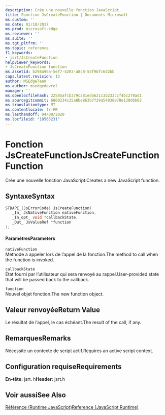 ```yaml
---
description: Crée une nouvelle fonction JavaScript.
title: Fonction JsCreateFunction | Documents Microsoft
ms.custom: ''
ms.date: 01/18/2017
ms.prod: microsoft-edge
ms.reviewer: ''
ms.suite: ''
ms.tgt_pltfrm: ''
ms.topic: reference
f1_keywords:
- jsrt/JsCreateFunction
helpviewer_keywords:
- JsCreateFunction function
ms.assetid: b298a96a-5ef7-4203-a8c8-55f9bfc6d2bb
caps.latest.revision: 13
author: MSEdgeTeam
ms.author: msedgedevrel
manager: ''
ms.openlocfilehash: 22585afcb379c281eda621c3b233ccf4bc278ad1
ms.sourcegitcommit: 6860234c25a8be863b7f29a54838e78e120dbb62
ms.translationtype: MT
ms.contentlocale: fr-FR
ms.lasthandoff: 04/09/2020
ms.locfileid: "10565231"
---
```

# <span data-ttu-id="728de-103">Fonction JsCreateFunction</span><span class="sxs-lookup"><span data-stu-id="728de-103">JsCreateFunction Function</span></span>
<span data-ttu-id="728de-104">Crée une nouvelle fonction JavaScript.</span><span class="sxs-lookup"><span data-stu-id="728de-104">Creates a new JavaScript function.</span></span>
  
## <span data-ttu-id="728de-105">Syntaxe</span><span class="sxs-lookup"><span data-stu-id="728de-105">Syntax</span></span>  
  
```cpp  
STDAPI_(JsErrorCode) JsCreateFunction(  
   _In_ JsNativeFunction nativeFunction,  
   _In_opt_ void *callbackState,  
   _Out_ JsValueRef *function  
);  
```  
  
#### <span data-ttu-id="728de-106">Paramètres</span><span class="sxs-lookup"><span data-stu-id="728de-106">Parameters</span></span>  
 `nativeFunction`  
 <span data-ttu-id="728de-107">Méthode à appeler lors de l’appel de la fonction.</span><span class="sxs-lookup"><span data-stu-id="728de-107">The method to call when the function is invoked.</span></span>  
  
 `callbackState`  
 <span data-ttu-id="728de-108">État fourni par l’utilisateur qui sera renvoyé au rappel.</span><span class="sxs-lookup"><span data-stu-id="728de-108">User-provided state that will be passed back to the callback.</span></span>  
  
 `function`  
 <span data-ttu-id="728de-109">Nouvel objet fonction.</span><span class="sxs-lookup"><span data-stu-id="728de-109">The new function object.</span></span>  
  
## <span data-ttu-id="728de-110">Valeur renvoyée</span><span class="sxs-lookup"><span data-stu-id="728de-110">Return Value</span></span>  
 <span data-ttu-id="728de-111">Le résultat de l’appel, le cas échéant.</span><span class="sxs-lookup"><span data-stu-id="728de-111">The result of the call, if any.</span></span>  
  
## <span data-ttu-id="728de-112">Remarques</span><span class="sxs-lookup"><span data-stu-id="728de-112">Remarks</span></span>  
 <span data-ttu-id="728de-113">Nécessite un contexte de script actif.</span><span class="sxs-lookup"><span data-stu-id="728de-113">Requires an active script context.</span></span>  
  
## <span data-ttu-id="728de-114">Configuration requise</span><span class="sxs-lookup"><span data-stu-id="728de-114">Requirements</span></span>  
 <span data-ttu-id="728de-115">**En-tête:** jsrt. h</span><span class="sxs-lookup"><span data-stu-id="728de-115">**Header:** jsrt.h</span></span>  
  
## <span data-ttu-id="728de-116">Voir aussi</span><span class="sxs-lookup"><span data-stu-id="728de-116">See Also</span></span>  
 [<span data-ttu-id="728de-117">Référence (Runtime JavaScript)</span><span class="sxs-lookup"><span data-stu-id="728de-117">Reference (JavaScript Runtime)</span></span>](../chakra-hosting/reference-javascript-runtime.md)